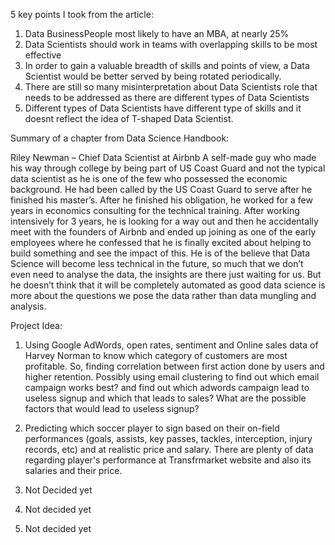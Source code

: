 5 key points I took from the article:

1. Data BusinessPeople most likely to have an MBA, at nearly 25%
2. Data Scientists should work in teams with overlapping skills to be most effective
3. In order to gain a valuable breadth of skills and points of view, a Data Scientist would be better served by being rotated periodically.
4. There are still so many misinterpretation about Data Scientists role that needs to be addressed as there are different types of Data Scientists
5. Different types of Data Scientists have different type of skills and it doesnt reflect the idea of T-shaped Data Scientist.


Summary of a chapter from Data Science Handbook:

Riley Newman – Chief Data Scientist at Airbnb
A self-made guy who made his way through college by being part of US Coast Guard and not the typical data scientist as he is one of the few who possessed the economic background. He had been called by the US Coast Guard to serve after he finished his master’s. After he finished his obligation, he worked for a few years in economics consulting for the technical training. After working intensively for 3 years, he is looking for a way out and then he accidentally meet with the founders of Airbnb and ended up joining as one of the early employees where he confessed that he is finally excited about helping to build something and see the impact of this. 
He is of the believe that Data Science will become less technical in the future, so much that we don’t even need to analyse the data, the insights are there just waiting for us. But he doesn’t think that it will be completely automated as good data science is more about the questions we pose the data rather than data mungling and analysis. 

Project Idea:
1. Using Google AdWords, open rates, sentiment and Online sales data of Harvey Norman to know which category of customers are most profitable.
So, finding correlation between first action done by users and higher retention.
Possibly using email clustering to find out which email campaign works best? and find out which adwords campaign lead to useless signup and which that leads to sales?
What are the possible factors that would lead to useless signup?

2. Predicting which soccer player to sign based on their on-field performances (goals, assists, key passes, tackles, interception, injury records, etc) and at realistic price and salary.
There are plenty of data regarding player's performance at Transfrmarket website and also its salaries and their price.

3. Not Decided yet

4. Not decided yet

5. Not decided yet